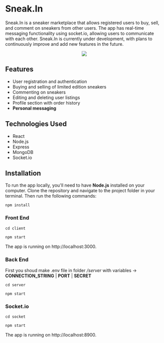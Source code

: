 # Sneak.In

Sneak.In is a sneaker marketplace that allows registered users to buy, sell, and comment on sneakers from other users. The app has real-time messaging functionality using socket.io, allowing users to communicate with each other. Sneak.In is currently under development, with plans to continuously improve and add new features in the future.

<p align="center">
  <img src="https://user-images.githubusercontent.com/95815081/227042455-d8f54c0f-5dba-411e-a50b-2fbafc5cd5ea.png" />
</p>

## Features

  - User registration and authentication
  - Buying and selling of limited edition sneakers
  - Commenting on sneakers
  - Editing and deleting user listings
  - Profile section with order history
  - **Personal messaging** 
     
## Technologies Used
  
  - React
  - Node.js
  - Express
  - MongoDB
  - Socket.io

## Installation

To run the app locally, you'll need to have **Node.js** installed on your computer. Clone the repository and navigate to the project folder in your terminal. Then run the following commands:

`npm install`

### Front End

`cd client`

`npm start`

The app is running on http://localhost:3000.

### Back End

First you shoud make .env file in folder */server* with variables -> **CONNECTION_STRING** | **PORT** | **SECRET**

`cd server`

`npm start`


### Socket.io

`cd socket`

`npm start`

The app is running on http://localhost:8900.